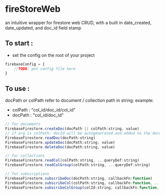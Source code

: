 # fireStoreWeb
an intuitive wrapper for firestore web CRUD, with a built in date_created, date_updated, and doc_id field stamp

## To start :
- set the config on the root of your project
```jsx
firebaseConfig = {
    //TODO: put config file here
}
```

## To use :
docPath or colPath refer to document / collection path in string:
example: 
- colPath : "col_id/doc_id/col_id"
- docPath : "col_id/doc_id"

```jsx
// for documents
FirebaseFirestore.createDoc(docPath || colPath:string, value)
// if arg is colPath: docId will be autogenerated and added to the document doc_id field
FirebaseFirestore.readDoc(docPath:string)
FirebaseFirestore.updateDoc(docPath:string, value)
FirebaseFirestore.deleteDoc(docPath:string, value)

// for collections
FirebaseFirestore.readCol(colPath:string, ...queryDef:string)
FirebaseFirestore.readColGroup(colPath:string, ...queryDef:string)

// for subscriptions
FirebaseFirestore.subscribeDoc(docPath:string, callbackFn:function)
FirebaseFirestore.subscribeCol(colPath:string, callbackFn:function, ...queryDef:string)
FirebaseFirestore.subscribeColGroup(colId:string, callbackFn:function, ...queryDef:string)
```